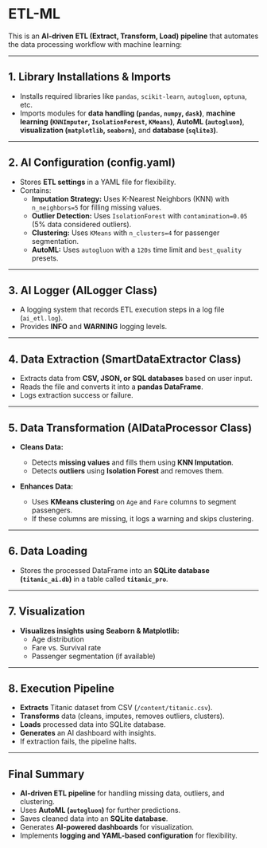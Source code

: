 # ETL-ML
This is an **AI-driven ETL (Extract, Transform, Load) pipeline** that automates the data processing workflow with machine learning:

---

## **1. Library Installations & Imports**  
- Installs required libraries like `pandas`, `scikit-learn`, `autogluon`, `optuna`, etc.  
- Imports modules for **data handling (`pandas`, `numpy`, `dask`)**, **machine learning (`KNNImputer`, `IsolationForest`, `KMeans`)**, **AutoML (`autogluon`)**, **visualization (`matplotlib`, `seaborn`)**, and **database (`sqlite3`)**.

---

## **2. AI Configuration (config.yaml)**  
- Stores **ETL settings** in a YAML file for flexibility.  
- Contains:  
  - **Imputation Strategy:** Uses K-Nearest Neighbors (KNN) with `n_neighbors=5` for filling missing values.  
  - **Outlier Detection:** Uses `IsolationForest` with `contamination=0.05` (5% data considered outliers).  
  - **Clustering:** Uses `KMeans` with `n_clusters=4` for passenger segmentation.  
  - **AutoML:** Uses `autogluon` with a `120s` time limit and `best_quality` presets.

---

## **3. AI Logger (AILogger Class)**
- A logging system that records ETL execution steps in a log file (`ai_etl.log`).  
- Provides **INFO** and **WARNING** logging levels.

---

## **4. Data Extraction (SmartDataExtractor Class)**
- Extracts data from **CSV, JSON, or SQL databases** based on user input.  
- Reads the file and converts it into a **pandas DataFrame**.  
- Logs extraction success or failure.

---

## **5. Data Transformation (AIDataProcessor Class)**
- **Cleans Data:**  
  - Detects **missing values** and fills them using **KNN Imputation**.  
  - Detects **outliers** using **Isolation Forest** and removes them.  

- **Enhances Data:**  
  - Uses **KMeans clustering** on `Age` and `Fare` columns to segment passengers.  
  - If these columns are missing, it logs a warning and skips clustering.

---

## **6. Data Loading**
- Stores the processed DataFrame into an **SQLite database (`titanic_ai.db`)** in a table called **`titanic_pro`**.

---

## **7. Visualization**
- **Visualizes insights using Seaborn & Matplotlib:**  
  - Age distribution  
  - Fare vs. Survival rate  
  - Passenger segmentation (if available)

---

## **8. Execution Pipeline**
- **Extracts** Titanic dataset from CSV (`/content/titanic.csv`).  
- **Transforms** data (cleans, imputes, removes outliers, clusters).  
- **Loads** processed data into SQLite database.  
- **Generates** an AI dashboard with insights.  
- If extraction fails, the pipeline halts.

---

## **Final Summary**
- **AI-driven ETL pipeline** for handling missing data, outliers, and clustering.  
- Uses **AutoML (`autogluon`)** for further predictions.  
- Saves cleaned data into an **SQLite database**.  
- Generates **AI-powered dashboards** for visualization.  
- Implements **logging and YAML-based configuration** for flexibility.  

